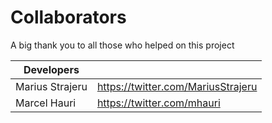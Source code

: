 # Collaborators

A big thank you to all those who helped on this project

| Developers |  |
|-----------------|------------------------------------|
| Marius Strajeru | https://twitter.com/MariusStrajeru |
| Marcel Hauri    | https://twitter.com/mhauri         |
